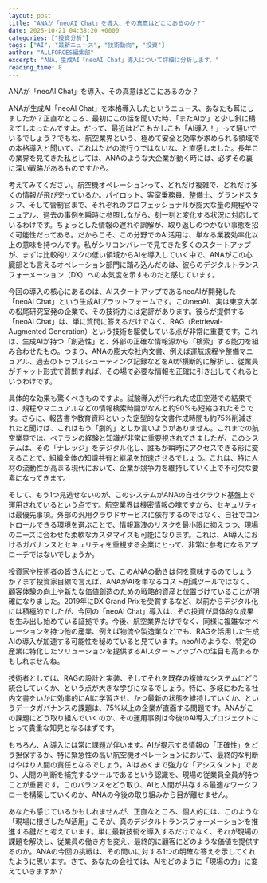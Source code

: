 ```yaml
---
layout: post
title: "ANAが「neoAI Chat」を導入、その真意はどこにあるのか？"
date: 2025-10-21 04:38:20 +0000
categories: ["投資分析"]
tags: ["AI", "最新ニュース", "技術動向", "投資"]
author: "ALLFORCES編集部"
excerpt: "ANA、生成AI「neoAI Chat」導入について詳細に分析します。"
reading_time: 8
---
```


ANAが「neoAI Chat」を導入、その真意はどこにあるのか？

ANAが生成AI「neoAI Chat」を本格導入したというニュース、あなたも耳にしましたか？正直なところ、最初にこの話を聞いた時、「またAIか」と少し斜に構えてしまったんですよ。だって、最近はどこもかしこも「AI導入！」って騒いでいるでしょう？でもね、航空業界という、極めて安全と効率が求められる領域での本格導入と聞いて、これはただの流行りではないな、と直感しました。長年この業界を見てきた私としては、ANAのような大企業が動く時には、必ずその裏に深い戦略があるものですから。

考えてみてください。航空機オペレーションって、どれだけ複雑で、どれだけ多くの情報が飛び交っているか。パイロット、客室乗務員、整備士、グランドスタッフ、そして管制官まで、それぞれのプロフェッショナルが膨大な量の規程やマニュアル、過去の事例を瞬時に参照しながら、刻一刻と変化する状況に対応しているわけです。ちょっとした情報の遅れや誤解が、取り返しのつかない事態を招く可能性だってある。だからこそ、この分野でのAI活用は、単なる業務効率化以上の意味を持つんです。私がシリコンバレーで見てきた多くのスタートアップが、まずは比較的リスクの低い領域からAIを導入していく中で、ANAがこの心臓部とも言えるオペレーション部門に踏み込んだのは、彼らのデジタルトランスフォーメーション（DX）への本気度を示すものだと感じています。

今回の導入の核心にあるのは、AIスタートアップであるneoAIが開発した「neoAI Chat」という生成AIプラットフォームです。このneoAI、実は東京大学の松尾研究室発の企業で、その技術力には定評があります。彼らが提供する「neoAI Chat」は、単に質問に答えるだけでなく、RAG（Retrieval-Augmented Generation）という技術を駆使している点が非常に重要です。これは、生成AIが持つ「創造性」と、外部の正確な情報源から「検索」する能力を組み合わせたもの。つまり、ANAの膨大な社内文書、例えば運航規程や整備マニュアル、過去のトラブルシューティング記録などをAIが横断的に解析し、従業員がチャット形式で質問すれば、その場で必要な情報を正確に引き出してくれるというわけです。

具体的な効果も驚くべきものですよ。試験導入が行われた成田空港での結果では、規程やマニュアルなどの情報検索時間がなんと約90%も短縮されたそうです。さらに、報告書や教育資料といった定型的な文書作成時間も約75%削減されたと聞けば、これはもう「劇的」としか言いようがありません。これまでの航空業界では、ベテランの経験と知識が非常に重要視されてきましたが、このシステムは、その「ナレッジ」をデジタル化し、誰もが瞬時にアクセスできる形に変えることで、組織全体の知識共有と継承を加速させるでしょう。これは、特に人材の流動性が高まる現代において、企業が競争力を維持していく上で不可欠な要素になってきます。

そして、もう1つ見逃せないのが、このシステムがANAの自社クラウド基盤上で運用されているという点です。航空業界は機密情報の塊ですから、セキュリティは最優先事項。外部の汎用クラウドサービスに依存するのではなく、自社でコントロールできる環境を選ぶことで、情報漏洩のリスクを最小限に抑えつつ、現場のニーズに合わせた柔軟なカスタマイズも可能になります。これは、AI導入におけるガバナンスとセキュリティを重視する企業にとって、非常に参考になるアプローチではないでしょうか。

投資家や技術者の皆さんにとって、このANAの動きは何を意味するのでしょうか？まず投資家目線で言えば、ANAがAIを単なるコスト削減ツールではなく、顧客体験の向上や新たな価値創造のための戦略的資産と位置づけていることが明確になりました。2019年にDX Grand Prixを受賞するなど、以前からデジタル化には積極的でしたが、今回の「neoAI Chat」導入は、その投資が具体的な成果を生み出し始めている証拠です。今後、航空業界だけでなく、同様に複雑なオペレーションを持つ他の産業、例えば物流や製造業などでも、RAGを活用した生成AIの導入が加速する可能性を秘めていると見ています。neoAIのような、特定の産業に特化したソリューションを提供するAIスタートアップへの注目も高まるかもしれませんね。

技術者としては、RAGの設計と実装、そしてそれを既存の複雑なシステムにどう統合していくか、という点が大きな学びになるでしょう。特に、多岐にわたる社内文書をいかに効率的にAIに学習させ、かつ最新の状態を維持していくか、というデータガバナンスの課題は、75%以上の企業が直面する問題です。ANAがこの課題にどう取り組んでいくのか、その運用事例は今後のAI導入プロジェクトにとって貴重な知見となるはずです。

もちろん、AI導入には常に課題が伴います。AIが提示する情報の「正確性」をどう担保するか、特に緊急性の高い航空機オペレーションにおいて、最終的な判断はやはり人間の責任となるでしょう。AIはあくまで強力な「アシスタント」であり、人間の判断を補完するツールであるという認識を、現場の従業員全員が持つことが重要です。このバランスをどう取り、AIと人間が共存する最適なワークフローを構築していくのか、ANAの今後の取り組みから目が離せません。

あなたも感じているかもしれませんが、正直なところ、個人的には、このような「現場に根ざしたAI活用」こそが、真のデジタルトランスフォーメーションを推進する鍵だと考えています。単に最新技術を導入するだけでなく、それが現場の課題を解決し、従業員の働き方を変え、最終的に顧客にどのような価値を提供するのか。ANAの今回の挑戦は、その問いに対する1つの明確な答えを示してくれたように思います。さて、あなたの会社では、AIをどのように「現場の力」に変えていきますか？

